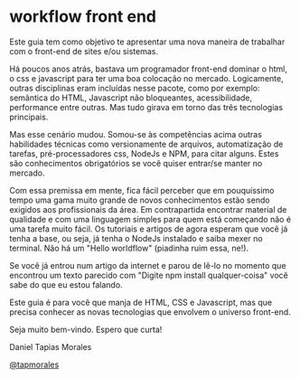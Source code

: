 # workflow front end
Este guia tem como objetivo te apresentar uma nova maneira de trabalhar com o front-end de sites e/ou sistemas.

Há poucos anos atrás, bastava um programador front-end dominar o html, o css e javascript para ter uma boa colocação no mercado. Logicamente, outras disciplinas eram incluídas nesse pacote, como por exemplo: semântica do HTML, Javascript não bloqueantes, acessibilidade, performance entre outras. Mas tudo girava em torno das três tecnologias principais.

Mas esse cenário mudou. Somou-se às competências acima outras habilidades técnicas como versionamente de arquivos, automatização de tarefas, pré-processadores css, NodeJs e NPM, para citar alguns. Estes são conhecimentos obrigatórios se você quiser entrar/se manter no mercado.

Com essa premissa em mente, fica fácil perceber que em pouquíssimo tempo uma gama muito grande de novos conhecimentos estão sendo exigidos aos profissionais da área. Em contrapartida encontrar material de qualidade e com uma linguagem simples para quem está começando não é uma tarefa muito fácil. Os tutoriais e artigos de agora esperam que você já tenha a base, ou seja, já tenha o NodeJs instalado e saiba mexer no terminal. Não há um "Hello worldflow" (piadinha ruim essa, ne!). 

Se você já entrou num artigo da internet e parou de lê-lo no momento que encontrou um texto parecido com "Digite npm install qualquer-coisa" você sabe do que eu estou falando.

Este guia é para você que manja de HTML, CSS e Javascript, mas que precisa conhecer as novas tecnologias que envolvem o universo front-end. 

Seja muito bem-vindo. Espero que curta!

Daniel Tapias Morales

[@tapmorales](http://twitter.com/tapmorales)
